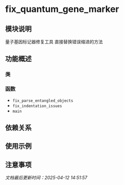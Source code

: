 # fix_quantum_gene_marker

## 模块说明
量子基因标记器修复工具
直接替换错误缩进的方法

## 功能概述

### 类


### 函数

- `fix_parse_entangled_objects`
- `fix_indentation_issues`
- `main`

## 依赖关系

## 使用示例

## 注意事项

*文档最后更新时间：2025-04-12 14:51:57*